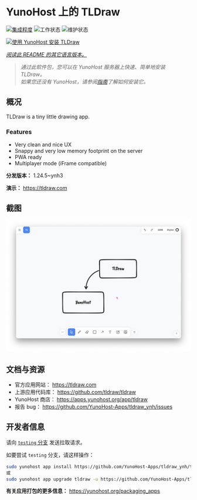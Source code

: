 <!--
注意：此 README 由 <https://github.com/YunoHost/apps/tree/master/tools/readme_generator> 自动生成
请勿手动编辑。
-->

# YunoHost 上的 TLDraw

[![集成程度](https://dash.yunohost.org/integration/tldraw.svg)](https://ci-apps.yunohost.org/ci/apps/tldraw/) ![工作状态](https://ci-apps.yunohost.org/ci/badges/tldraw.status.svg) ![维护状态](https://ci-apps.yunohost.org/ci/badges/tldraw.maintain.svg)

[![使用 YunoHost 安装 TLDraw](https://install-app.yunohost.org/install-with-yunohost.svg)](https://install-app.yunohost.org/?app=tldraw)

*[阅读此 README 的其它语言版本。](./ALL_README.md)*

> *通过此软件包，您可以在 YunoHost 服务器上快速、简单地安装 TLDraw。*  
> *如果您还没有 YunoHost，请参阅[指南](https://yunohost.org/install)了解如何安装它。*

## 概况

TLDraw is a tiny little drawing app.

### Features

- Very clean and nice UX
- Snappy and very low memory footprint on the server
- PWA ready
- Multiplayer mode (iFrame compatible)


**分发版本：** 1.24.5~ynh3

**演示：** <https://tldraw.com>

## 截图

![TLDraw 的截图](./doc/screenshots/TLDraw_screenshot.png)

## 文档与资源

- 官方应用网站： <https://tldraw.com>
- 上游应用代码库： <https://github.com/tldraw/tldraw>
- YunoHost 商店： <https://apps.yunohost.org/app/tldraw>
- 报告 bug： <https://github.com/YunoHost-Apps/tldraw_ynh/issues>

## 开发者信息

请向 [`testing` 分支](https://github.com/YunoHost-Apps/tldraw_ynh/tree/testing) 发送拉取请求。

如要尝试 `testing` 分支，请这样操作：

```bash
sudo yunohost app install https://github.com/YunoHost-Apps/tldraw_ynh/tree/testing --debug
或
sudo yunohost app upgrade tldraw -u https://github.com/YunoHost-Apps/tldraw_ynh/tree/testing --debug
```

**有关应用打包的更多信息：** <https://yunohost.org/packaging_apps>
